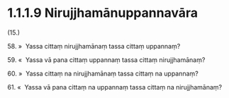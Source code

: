 

# 1.1.1.9 Nirujjhamānuppannavāra





(15.)

58\. »  Yassa cittaṃ nirujjhamānaṃ tassa cittaṃ uppannaṃ?

59\. «  Yassa vā pana cittaṃ uppannaṃ tassa cittaṃ nirujjhamānaṃ?

60\. »  Yassa cittaṃ na nirujjhamānaṃ tassa cittaṃ na uppannaṃ?

61\. «  Yassa vā pana cittaṃ na uppannaṃ tassa cittaṃ na nirujjhamānaṃ?



